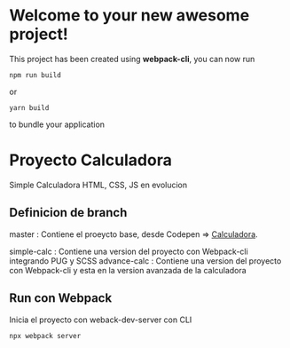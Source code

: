 #  Welcome to your new awesome project!

This project has been created using **webpack-cli**, you can now run

```
npm run build
```
or
```
yarn build
```

to bundle your application

# Proyecto Calculadora
Simple Calculadora HTML, CSS, JS en evolucion

## Definicion de branch
master
: Contiene el proeycto base, desde Codepen => [Calculadora](https://codepen.io/mkgbri18/pen/GRqxwmG).

simple-calc
: Contiene una version del proyecto con Webpack-cli integrando PUG y SCSS
advance-calc
: Contiene una version del proyecto con Webpack-cli y esta en la version avanzada de la calculadora

## Run con Webpack
Inicia el proyecto con weback-dev-server con CLI

```bash
npx webpack server
```

